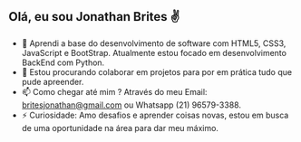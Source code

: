 ## Olá, eu sou Jonathan Brites ✌

- 🌱 Aprendi a base do desenvolvimento de software com HTML5, CSS3, JavaScript e BootStrap. Atualmente estou focado em desenvolvimento BackEnd com Python.
- 👯 Estou procurando colaborar em projetos para por em prática tudo que pude apreender. 
- 📫 Como chegar até mim ? Através do meu Email: britesjonathan@gmail.com ou Whatsapp (21) 96579-3388.
- ⚡ Curiosidade: Amo desafios e aprender coisas novas, estou em busca de uma oportunidade na área para dar meu máximo.


